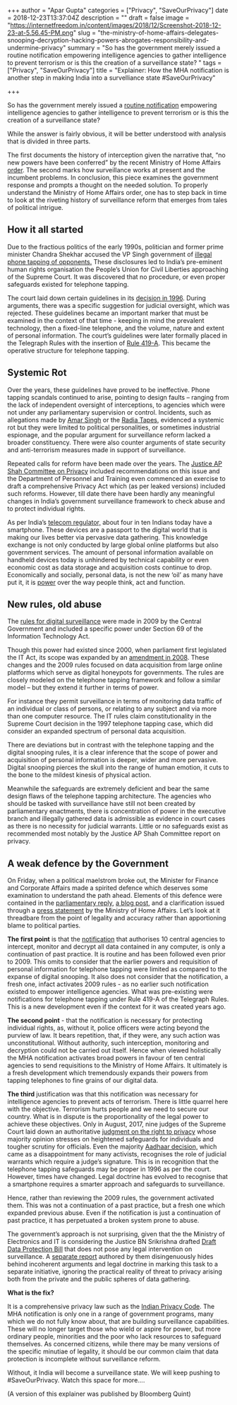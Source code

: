+++
author = "Apar Gupta"
categories = ["Privacy", "SaveOurPrivacy"]
date = 2018-12-23T13:37:04Z
description = ""
draft = false
image = "https://internetfreedom.in/content/images/2018/12/Screenshot-2018-12-23-at-5.56.45-PM.png"
slug = "the-ministry-of-home-affairs-delegates-snooping-decryption-hacking-powers-abrogates-responsibility-and-undermine-privacy"
summary = "So has the government merely issued a routine notification empowering intelligence agencies to gather intelligence to prevent terrorism or is this the creation of a surveillance state? "
tags = ["Privacy", "SaveOurPrivacy"]
title = "Explainer: How the MHA notification is another step in making India into a survelliance state #SaveOurPrivacy"

+++


So has the government merely issued a [routine notification](https://www.bloombergquint.com/politics/government-allows-10-central-agencies-to-monitor-decrypt-any-computer-data#gs.0na9CZA) empowering intelligence agencies to gather intelligence to prevent terrorism or is this the creation of a surveillance state?

While the answer is fairly obvious, it will be better understood with analysis that is divided in three parts.

The first documents the history of interception given the narrative that, “no new powers have been conferred” by the recent Ministry of Home Affairs [order](https://www.scribd.com/document/396098046/MHA-Notification#from_embed). The second marks how surveillance works at present and the incumbent problems. In conclusion, this piece examines the government response and prompts a thought on the needed solution. To properly understand the Ministry of Home Affairs order, one has to step back in time to look at the riveting history of surveillance reform that emerges from tales of political intrigue.

## How it all started

Due to the fractious politics of the early 1990s, politician and former prime minister Chandra Shekhar accused the VP Singh government of [illegal phone tapping of opponents.](https://www.indiatoday.in/magazine/special-report/story/19900430-chandra-shekhars-phone-tapping-charges-kicks-up-a-major-controversy-812527-1990-04-30) These disclosures led to India’s pre-eminent human rights organisation the People’s Union for Civil Liberties approaching of the Supreme Court. It was discovered that no procedure, or even proper safeguards existed for telephone tapping.

The court laid down certain guidelines in its [decision in 1996](https://indiankanoon.org/doc/31276692/). During arguments, there was a specific suggestion for judicial oversight, which was rejected. These guidelines became an important marker that must be examined in the context of that time - keeping in mind the prevalent technology, then a fixed-line telephone, and the volume, nature and extent of personal information.  The court’s guidelines were later formally placed in the Telegraph Rules with the insertion of [Rule 419-A](http://www.dot.gov.in/sites/default/files/march2007.pdf?download=1). This became the operative structure for telephone tapping.

## Systemic Rot

Over the years, these guidelines have proved to be ineffective. Phone tapping scandals continued to arise, pointing to design faults – ranging from the lack of independent oversight of interceptions, to agencies which were not under any parliamentary supervision or control. Incidents, such as allegations made by [Amar Singh](https://indiankanoon.org/doc/1082001/) or the [Radia Tapes](http://pib.nic.in/newsite/PrintRelease.aspx?relid=71791), evidenced a systemic rot but they were limited to political personalities, or sometimes industrial espionage, and the popular argument for surveillance reform lacked a broader constituency. There were also counter arguments of state security and anti-terrorism measures made in support of surveillance.

Repeated calls for reform have been made over the years. The [Justice AP Shah Committee on Privacy](http://planningcommission.nic.in/reports/genrep/rep_privacy.pdf) included recommendations on this issue and the Department of Personnel and Training even commenced an exercise to draft a comprehensive Privacy Act which (as per leaked versions) included such reforms. However, till date there have been hardly any meaningful changes in India’s government surveillance framework to check abuse and to protect individual rights.

As per India’s [telecom regulator,](https://www.trai.gov.in/notifications/press-release/press-release-indian-telecom-services-performance-indicator-report-20) about four in ten Indians today have a smartphone. These devices are a passport to the digital world that is making our lives better via pervasive data gathering. This knowledge exchange is not only conducted by large global online platforms but also government services. The amount of personal information available on handheld devices today is unhindered by technical capability or even economic cost as data storage and acquisition costs continue to drop. Economically and socially, personal data, is not the new ‘oil’ as many have put it, it is [power](https://apargupta.com/data-is-not-oil-it-is-power-559442369ec5) over the way people think, act and function.

## New rules, old abuse

The [rules for digital surveillance](http://meity.gov.in/writereaddata/files/Information%20Technology%20%28Procedure%20and%20Safeguards%20for%20Interception%2C%20Monitoring%20and%20Decryption%20of%20Information%29%20Rules%2C%202009.pdf) were made in 2009 by the Central Government and included a specific power under Section 69 of the Information Technology Act.

Though this power had existed since 2000, when parliament first legislated the IT Act, its scope was expanded by an [amendment in 2008](http://nagapol.gov.in/PDF/IT%20Act%20(Amendments)2008.pdf). These changes and the 2009 rules focused on data acquisition from large online platforms which serve as digital honeypots for governments. The rules are closely modeled on the telephone tapping framework and follow a similar model – but they extend it further in terms of power.

For instance they permit surveillance in terms of monitoring data traffic of an individual or class of persons, or relating to any subject and via more than one computer resource. The IT rules claim constitutionality in the Supreme Court decision in the 1997 telephone tapping case, which did consider an expanded spectrum of personal data acquisition.

There are deviations but in contrast with the telephone tapping and the digital snooping rules, it is a clear inference that the scope of power and acquisition of personal information is deeper, wider and more pervasive. Digital snooping pierces the skull into the range of human emotion, it cuts to the bone to the mildest kinesis of physical action.

Meanwhile the safeguards are extremely deficient and bear the same design flaws of the telephone tapping architecture. The agencies who should be tasked with surveillance have still not been created by parliamentary enactments, there is concentration of power in the executive branch and illegally gathered data is admissible as evidence in court cases as there is no necessity for judicial warrants. Little or no safeguards exist as recommended most notably by the Justice AP Shah Committee report on privacy.

## A weak defence by the Government

On Friday, when a political maelstrom broke out, the Minister for Finance and Corporate Affairs made a spirited defence which deserves some examination to understand the path ahead. Elements of this defence were contained in the [parliamentary reply](http://164.100.47.5/newdebate/247/21122018/14.00pmTo15.00pm.pdf), [a blog post](https://www.arunjaitley.com/the-congress-speaks-without-thinking/), and a clarification issued through a [press statement](http://www.pib.nic.in/PressReleseDetail.aspx?PRID=1556945) by the Ministry of Home Affairs. Let’s look at it threadbare from the point of legality and accuracy rather than apportioning blame to political parties.

**The first point** is that the [notification](https://www.bloombergquint.com/politics/government-allows-10-central-agencies-to-monitor-decrypt-any-computer-data#gs.0na9CZA) that authorises 10 central agencies to intercept, monitor and decrypt all data contained in any computer, is only a continuation of past practice. It is routine and has been followed even prior to 2009. This omits to consider that the earlier powers and requisition of personal information for telephone tapping were limited as compared to the expanse of digital snooping. It also does not consider that the notification, a fresh one, infact activates 2009 rules - as no earlier such notification existed to empower intelligence agencies. What was pre-existing were notifications for telephone tapping under Rule 419-A of the Telegraph Rules. This is a new development even if the context for it was created years ago.

**The second point** - that the notification is necessary for protecting individual rights, as, without it, police officers were acting beyond the purview of law. It bears repetition, that, if they were, any such action was unconstitutional. Without authority, such interception, monitoring and decryption could not be carried out itself. Hence when viewed holistically the MHA notification activates broad powers in favour of ten central agencies to send requisitions to the Ministry of Home Affairs. It ultimately is a fresh development which tremendously expands their powers from tapping telephones to fine grains of our digital data.

**The third** justification was that this notification was necessary for intelligence agencies to prevent acts of terrorism. There is little quarrel here with the objective. Terrorism hurts people and we need to secure our country. What is in dispute is the proportionality of the legal power to achieve these objectives. Only in August, 2017, nine judges of the Supreme Court laid down an authoritative [judgment on the right to privacy](https://www.sci.gov.in/pdf/LU/ALL%20WP(C)%20No.494%20of%202012%20Right%20to%20Privacy.pdf) whose majority opinion stresses on heightened safeguards for individuals and tougher scrutiny for officials. Even the majority [Aadhaar decision,](https://www.supremecourtofindia.nic.in/supremecourt/2012/35071/35071_2012_Judgement_26-Sep-2018.pdf) which came as a disappointment for many activists, recognises the role of judicial warrants which require a judge’s signature. This is in recognition that the telephone tapping safeguards may be proper in 1996 as per the court. However, times have changed. Legal doctrine has evolved to recognise that a smartphone requires a smarter approach and safeguards to surveillance.

Hence, rather than reviewing the 2009 rules, the government activated them. This was not a continuation of a past practice, but a fresh one which expanded previous abuse.  Even if the notification is just a continuation of past practice, it has perpetuated a broken system prone to abuse.

The government’s approach is not surprising, given that the the Ministry of Electronics and IT is considering the Justice BN Srikrishna drafted [Draft Data Protection Bill](https://www.prsindia.org/sites/default/files/bill_files/Draft%20Personal%20Data%20Protection%20Bill%2C%202018%20Draft%20Text.pdf) that does not pose any legal intervention on surveillance. A [separate report](http://meity.gov.in/writereaddata/files/Data_Protection_Committee_Report.pdf) authored by them disingenuously hides behind incoherent arguments and legal doctrine in marking this task to a separate initiative, ignoring the practical reality of threat to privacy arising both from the private and the public spheres of data gathering.

**What is the fix?**

It is a comprehensive privacy law such as the [Indian Privacy Code](https://saveourprivacy.in/bill). The MHA notification is only one in a range of government programs, many which we do not fully know about, that are building surveillance capabilities. These will no longer target those who wield or aspire for power, but more ordinary people, minorities and the poor who lack resources to safeguard themselves. As concerned citizens, while there may be many versions of the specific minutiae of legality, it should be our common claim that data protection is incomplete without surveillance reform.

Without, it India will become a surveillance state. We will keep pushing to #SaveOurPrivacy. Watch this space for more....

(A version of this explainer was published by Bloomberg Quint)

